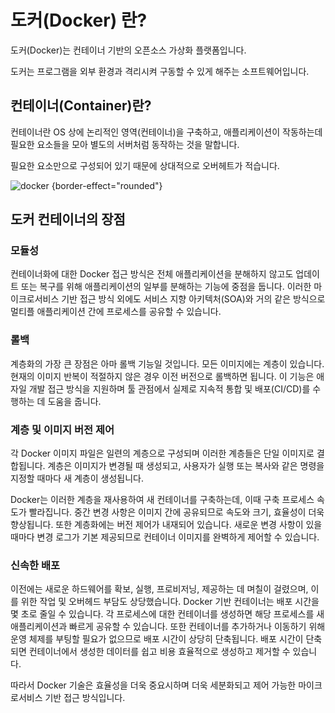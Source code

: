 # 도커(Docker) 란?

도커(Docker)는 컨테이너 기반의 오픈소스 가상화 플랫폼입니다.

도커는 프로그램을 외부 환경과 격리시켜 구동할 수 있게 해주는 소프트웨어입니다.

## 컨테이너(Container)란?

컨테이너란 OS 상에 논리적인 영역(컨테이너)을 구축하고, 애플리케이션이 작동하는데 필요한 요소들을 모아 별도의 서버처럼 동작하는 것을 말합니다.

필요한 요소만으로 구성되어 있기 때문에 상대적으로 오버헤트가 적습니다.

![docker](docker.png) {border-effect="rounded"}

## 도커 컨테이너의 장점

### 모듈성

컨테이너화에 대한 Docker 접근 방식은 전체 애플리케이션을 분해하지 않고도 업데이트 또는 복구를 위해 애플리케이션의 일부를 분해하는 기능에 중점을 둡니다. 
이러한 마이크로서비스 기반 접근 방식 외에도 서비스 지향 아키텍처(SOA)와 거의 같은 방식으로 멀티플 애플리케이션 간에 프로세스를 공유할 수 있습니다.

### 롤백

계층화의 가장 큰 장점은 아마 롤백 기능일 것입니다. 모든 이미지에는 계층이 있습니다. 현재의 이미지 반복이 적절하지 않은 경우 이전 버전으로 롤백하면 됩니다. 
이 기능은 애자일 개발 접근 방식을 지원하며 툴 관점에서 실제로 지속적 통합 및 배포(CI/CD)를 수행하는 데 도움을 줍니다.

### 계층 및 이미지 버전 제어

각 Docker 이미지 파일은 일련의 계층으로 구성되며 이러한 계층들은 단일 이미지로 결합됩니다. 
계층은 이미지가 변경될 때 생성되고, 사용자가 실행 또는 복사와 같은 명령을 지정할 때마다 새 계층이 생성됩니다.

Docker는 이러한 계층을 재사용하여 새 컨테이너를 구축하는데, 이때 구축 프로세스 속도가 빨라집니다. 
중간 변경 사항은 이미지 간에 공유되므로 속도와 크기, 효율성이 더욱 향상됩니다. 또한 계층화에는 버전 제어가 내재되어 있습니다. 
새로운 변경 사항이 있을 때마다 변경 로그가 기본 제공되므로 컨테이너 이미지를 완벽하게 제어할 수 있습니다.

### 신속한 배포

이전에는 새로운 하드웨어를 확보, 실행, 프로비저닝, 제공하는 데 며칠이 걸렸으며, 이를 위한 작업 및 오버헤드 부담도 상당했습니다.
Docker 기반 컨테이너는 배포 시간을 몇 초로 줄일 수 있습니다. 각 프로세스에 대한 컨테이너를 생성하면 해당 프로세스를 새 애플리케이션과 빠르게 공유할 수 있습니다. 
또한 컨테이너를 추가하거나 이동하기 위해 운영 체제를 부팅할 필요가 없으므로 배포 시간이 상당히 단축됩니다. 
배포 시간이 단축되면 컨테이너에서 생성한 데이터를 쉽고 비용 효율적으로 생성하고 제거할 수 있습니다.

따라서 Docker 기술은 효율성을 더욱 중요시하며 더욱 세분화되고 제어 가능한 마이크로서비스 기반 접근 방식입니다.

<seealso>
    <!--Provide links to related how-to guides, overviews, and tutorials.-->
</seealso>
